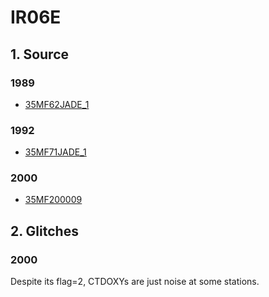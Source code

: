 # IR06E

## 1. Source

### 1989
+ [35MF62JADE_1](https://cchdo.ucsd.edu/cruise/35MF62JADE_1)

### 1992
+ [35MF71JADE_1](https://cchdo.ucsd.edu/cruise/35MF71JADE_1)

### 2000
+ [35MF200009](https://cchdo.ucsd.edu/cruise/35MF200009)

## 2. Glitches

### 2000
Despite its flag=2, CTDOXYs are just noise at some stations.
